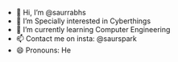 - 👋 Hi, I’m @saurrabhs
- 👀 I’m Specially interested in Cyberthings
- 🌱 I’m currently learning Computer Engineering
- 📫 Contact me on insta: @saurspark
- 😄 Pronouns: He

<!---
saurrabhs/saurrabhs is a ✨ special ✨ repository because its `README.md` (this file) appears on your GitHub profile.
You can click the Preview link to take a look at your changes.
--->
